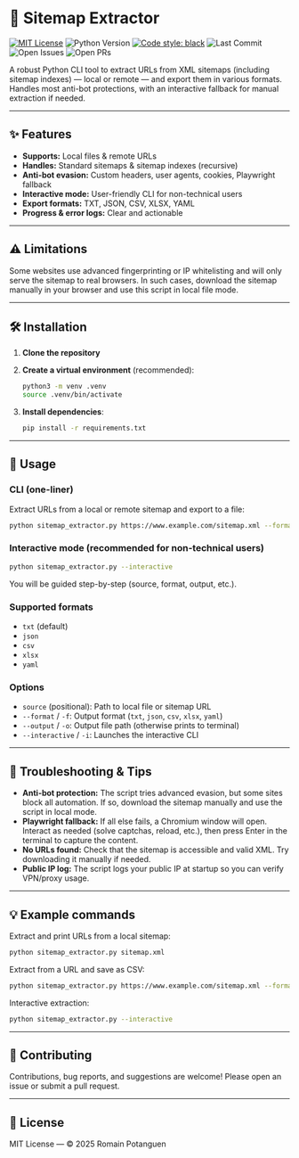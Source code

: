 # 🚀 Sitemap Extractor

[![MIT License](https://img.shields.io/badge/license-MIT-blue.svg)](LICENSE) ![Python Version](https://img.shields.io/badge/python-3.8%2B-blue) [![Code style: black](https://img.shields.io/badge/code%20style-black-000000.svg)](https://github.com/psf/black) ![Last Commit](https://img.shields.io/github/last-commit/Romain-Portanguen/sitemap_extractor?color=blue) ![Open Issues](https://img.shields.io/github/issues/Romain-Portanguen/sitemap_extractor) ![Open PRs](https://img.shields.io/github/issues-pr/Romain-Portanguen/sitemap_extractor)

A robust Python CLI tool to extract URLs from XML sitemaps (including sitemap indexes) — local or remote — and export them in various formats. Handles most anti-bot protections, with an interactive fallback for manual extraction if needed.

---

## ✨ Features

- **Supports:** Local files & remote URLs
- **Handles:** Standard sitemaps & sitemap indexes (recursive)
- **Anti-bot evasion:** Custom headers, user agents, cookies, Playwright fallback
- **Interactive mode:** User-friendly CLI for non-technical users
- **Export formats:** TXT, JSON, CSV, XLSX, YAML
- **Progress & error logs:** Clear and actionable

---

## ⚠️ Limitations

Some websites use advanced fingerprinting or IP whitelisting and will only serve the sitemap to real browsers. In such cases, download the sitemap manually in your browser and use this script in local file mode.

---

## 🛠️ Installation

1. **Clone the repository**
2. **Create a virtual environment** (recommended):

   ```bash
   python3 -m venv .venv
   source .venv/bin/activate
   ```

3. **Install dependencies**:

   ```bash
   pip install -r requirements.txt
   ```

---

## 🚦 Usage

### CLI (one-liner)

Extract URLs from a local or remote sitemap and export to a file:

```bash
python sitemap_extractor.py https://www.example.com/sitemap.xml --format json --output urls.json
```

### Interactive mode (recommended for non-technical users)

```bash
python sitemap_extractor.py --interactive
```

You will be guided step-by-step (source, format, output, etc.).

### Supported formats

- `txt` (default)
- `json`
- `csv`
- `xlsx`
- `yaml`

### Options

- `source` (positional): Path to local file or sitemap URL
- `--format` / `-f`: Output format (`txt`, `json`, `csv`, `xlsx`, `yaml`)
- `--output` / `-o`: Output file path (otherwise prints to terminal)
- `--interactive` / `-i`: Launches the interactive CLI

---

## 🧩 Troubleshooting & Tips

- **Anti-bot protection:** The script tries advanced evasion, but some sites block all automation. If so, download the sitemap manually and use the script in local mode.
- **Playwright fallback:** If all else fails, a Chromium window will open. Interact as needed (solve captchas, reload, etc.), then press Enter in the terminal to capture the content.
- **No URLs found:** Check that the sitemap is accessible and valid XML. Try downloading it manually if needed.
- **Public IP log:** The script logs your public IP at startup so you can verify VPN/proxy usage.

---

## 💡 Example commands

Extract and print URLs from a local sitemap:

```bash
python sitemap_extractor.py sitemap.xml
```

Extract from a URL and save as CSV:

```bash
python sitemap_extractor.py https://www.example.com/sitemap.xml --format csv --output urls.csv
```

Interactive extraction:

```bash
python sitemap_extractor.py --interactive
```

---

## 🤝 Contributing

Contributions, bug reports, and suggestions are welcome! Please open an issue or submit a pull request.

---

## 📄 License

MIT License — © 2025 Romain Potanguen
